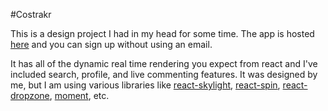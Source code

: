 #Costrakr

This is a design project I had in my head for some time. The app is hosted [here](http://www.costrakr.com) and you can sign up without using an email.

It has all of the dynamic real time rendering you expect from react and I've included search, profile, and live commenting features. It was designed by me, but I am using various libraries like [react-skylight](https://github.com/marcio/react-skylight), [react-spin](https://www.npmjs.com/package/react-spin), [react-dropzone](https://github.com/okonet/react-dropzone), [moment](http://momentjs.com/), etc.